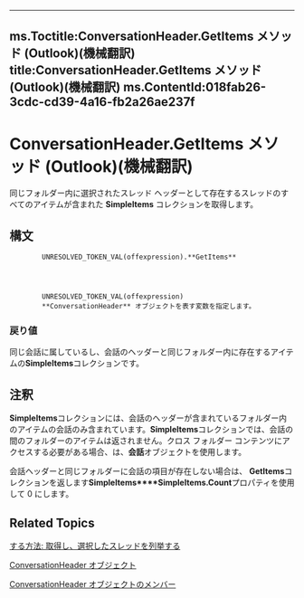 

---
ms.Toctitle:ConversationHeader.GetItems メソッド (Outlook)(機械翻訳)
title:ConversationHeader.GetItems メソッド (Outlook)(機械翻訳)
ms.ContentId:018fab26-3cdc-cd39-4a16-fb2a26ae237f
---
# ConversationHeader.GetItems メソッド (Outlook)(機械翻訳)




同じフォルダー内に選択されたスレッド ヘッダーとして存在するスレッドのすべてのアイテムが含まれた **SimpleItems** コレクションを取得します。

## 構文

            UNRESOLVED_TOKEN_VAL(offexpression).**GetItems**




            UNRESOLVED_TOKEN_VAL(offexpression)
            **ConversationHeader** オブジェクトを表す変数を指定します。

### 戻り値
同じ会話に属しているし、会話のヘッダーと同じフォルダー内に存在するアイテムの**SimpleItems**コレクションです。





## 注釈
**SimpleItems**コレクションには、会話のヘッダーが含まれているフォルダー内のアイテムの会話のみ含まれています。**SimpleItems**コレクションでは、会話の間のフォルダーのアイテムは返されません。クロス フォルダー コンテンツにアクセスする必要がある場合、は、**会話**オブジェクトを使用します。



会話ヘッダーと同じフォルダーに会話の項目が存在しない場合は、 **GetItems**コレクションを返します**SimpleItems****SimpleItems.Count**プロパティを使用して 0 にします。



## Related Topics

[する方法: 取得し、選択したスレッドを列挙する](3bba1e98-b2eb-c53d-354a-bdd899b65a59.md)

[ConversationHeader オブジェクト](5142d5f7-55c1-4d9d-3a11-d25c8763fcb7.md)

[ConversationHeader オブジェクトのメンバー](c67a23e5-81aa-98dd-493f-f05d169d9fb8.md)




